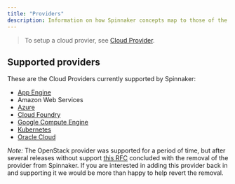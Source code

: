 ```yaml
---
title: "Providers"
description: Information on how Spinnaker concepts map to those of the Cloud Provider, as well as how the various Spinnaker operations are performed at the Cloud Provider level.
---
```


> To setup a cloud provier, see [Cloud Provider](/docs/setup/install/providers/).

## Supported providers

These are the Cloud Providers currently supported by Spinnaker:

* [App Engine](/docs/reference/providers/appengine/)
* Amazon Web Services
* [Azure](/docs/reference/providers/azure/)
* [Cloud Foundry](/docs/reference/providers/cf)
* [Google Compute Engine](/docs/reference/providers/gce/)
* [Kubernetes](/docs/reference/providers/kubernetes-v2)
* [Oracle Cloud](/docs/reference/providers/oracle/)

*Note:* The OpenStack provider was supported for a period of time, but after several releases without support [this RFC](https://github.com/spinnaker/spinnaker/issues/4316) concluded with the removal of the provider from Spinnaker. If you are interested in adding this provider back in and supporting it we would be more than happy to help revert the removal.
